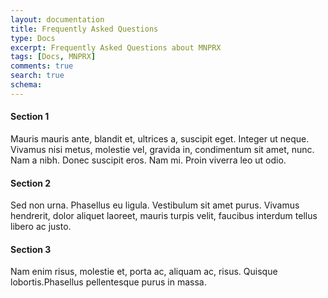 ```yaml
---
layout: documentation
title: Frequently Asked Questions
type: Docs
excerpt: Frequently Asked Questions about MNPRX
tags: [Docs, MNPRX]
comments: true
search: true
schema:
---
```


<script src="//code.jquery.com/jquery-1.12.4.js"></script>
<script src="//code.jquery.com/ui/1.12.1/jquery-ui.js"></script>
<!-- https://api.jqueryui.com/accordion/#option-active -->

<div id="accordion" class="accordion top2" markdown="1">

#### Section 1 
Mauris mauris ante, blandit et, ultrices a, suscipit eget.
Integer ut neque. Vivamus nisi metus, molestie vel, gravida in,
condimentum sit amet, nunc. Nam a nibh. Donec suscipit eros.
Nam mi. Proin viverra leo ut odio.

#### Section 2 
Sed non urna. Phasellus eu ligula. Vestibulum sit amet purus.
Vivamus hendrerit, dolor aliquet laoreet, mauris turpis velit,
faucibus interdum tellus libero ac justo.

#### Section 3 
Nam enim risus, molestie et, porta ac, aliquam ac, risus.
Quisque lobortis.Phasellus pellentesque purus in massa.

</div>

<script>$( "#accordion" ).accordion({
   collapsible: true
  });</script>
 

